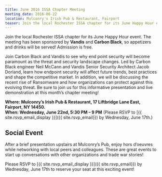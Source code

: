 ```yaml
---
title: June 2016 ISSA Chapter Meeting
meeting_date: 2016-06-22
location: Mulconry's Irish Pub & Restaurant, Fairport
teaser: Join the local Rochester ISSA chapter for its June Happy Hour event. The meeting has been sponsored by Vandis and Carbon Black, so appetizers and drinks will be served! Admission is free.
---
```

Join the local Rochester ISSA chapter for its June Happy Hour event. The meeting has been sponsored by **Vandis** and **Carbon Black**, so appetizers and drinks will be served! Admission is free.

Join Carbon Black and Vandis to see why end point security will become paramount as the threat and security landscape changes. Led by Carbon Black engineer Neil McCann and Vandis Senior Security Architect Jacob Dorland, learn how endpoint security will affect future trends, best practices and shape the competitive market. In addition, we will be discussing the recent rise of Ransomware and how organizations can protect against this evolving threat. Be sure to join us for this informative presentation and live demonstration at this month’s chapter meeting!

**Where: Mulconry’s Irish Pub & Restaurant, 17 Liftbridge Lane East, Fairport, NY 14450.<br>
When: Wednesday, June 22nd, 5:30 PM – 9 PM** (Please RSVP to [{{ site.rsvp_email_display }}]({{ site.rsvp_email}}) by Wednesday, June 17th.)

## Social Event

After a brief presentation upstairs at Mulconry’s Pub, enjoy hors d’oeuvres while networking with local peers and colleagues. These are great events to start up conversations with other organizations and trade war stories!

Please RSVP to [{{ site.rsvp_email_display }}]({{ site.rsvp_email}}) by Wednesday, June 17th to reserve your seat at this exciting event!
